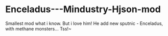 # Enceladus---Mindustry-Hjson-mod
Smallest mod what i know. But i love him! He add new sputnic - Enceladus, with methane monsters... Tss!~

